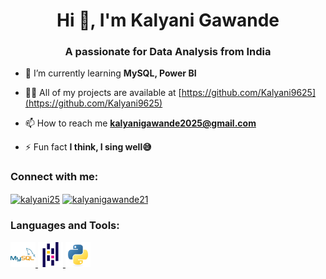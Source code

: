 <h1 align="center">Hi 👋, I'm Kalyani Gawande</h1>
<h3 align="center">A passionate for Data Analysis from India</h3>

- 🌱 I’m currently learning **MySQL, Power BI**

- 👨‍💻 All of my projects are available at [https://github.com/Kalyani9625](https://github.com/Kalyani9625)

- 📫 How to reach me **kalyanigawande2025@gmail.com**

- ⚡ Fun fact **I think, I sing well😅**

<h3 align="left">Connect with me:</h3>
<p align="left">
<a href="https://linkedin.com/in/kalyani25" target="blank"><img align="center" src="https://raw.githubusercontent.com/rahuldkjain/github-profile-readme-generator/master/src/images/icons/Social/linked-in-alt.svg" alt="kalyani25" height="30" width="40" /></a>
<a href="https://www.hackerrank.com/kalyanigawande21" target="blank"><img align="center" src="https://raw.githubusercontent.com/rahuldkjain/github-profile-readme-generator/master/src/images/icons/Social/hackerrank.svg" alt="kalyanigawande21" height="30" width="40" /></a>
</p>

<h3 align="left">Languages and Tools:</h3>
<p align="left"> <a href="https://www.mysql.com/" target="_blank" rel="noreferrer"> <img src="https://raw.githubusercontent.com/devicons/devicon/master/icons/mysql/mysql-original-wordmark.svg" alt="mysql" width="40" height="40"/> </a> <a href="https://pandas.pydata.org/" target="_blank" rel="noreferrer"> <img src="https://raw.githubusercontent.com/devicons/devicon/2ae2a900d2f041da66e950e4d48052658d850630/icons/pandas/pandas-original.svg" alt="pandas" width="40" height="40"/> </a> <a href="https://www.python.org" target="_blank" rel="noreferrer"> <img src="https://raw.githubusercontent.com/devicons/devicon/master/icons/python/python-original.svg" alt="python" width="40" height="40"/> </a> </p>
